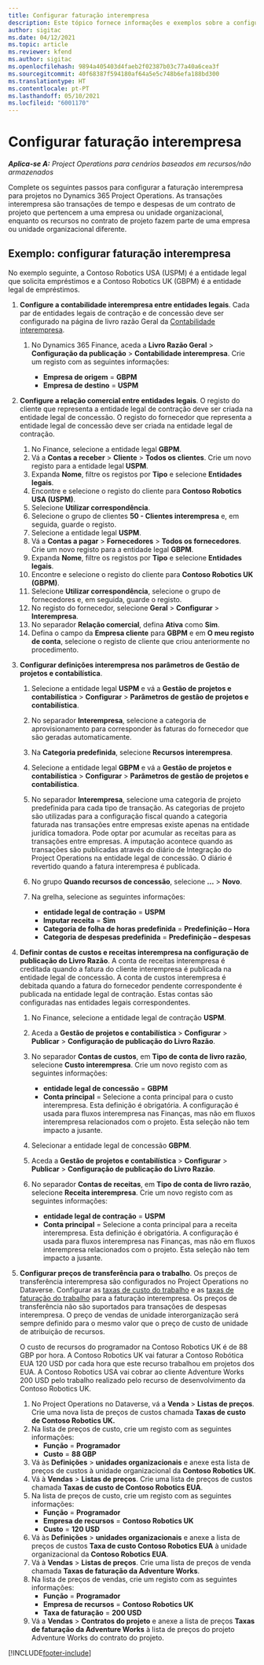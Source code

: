 ```yaml
---
title: Configurar faturação interempresa
description: Este tópico fornece informações e exemplos sobre a configuração da faturação interempresa para projetos.
author: sigitac
ms.date: 04/12/2021
ms.topic: article
ms.reviewer: kfend
ms.author: sigitac
ms.openlocfilehash: 9894a405403d4faeb2f02387b03c77a40a6cea3f
ms.sourcegitcommit: 40f68387f594180af64a5e5c748b6efa188bd300
ms.translationtype: HT
ms.contentlocale: pt-PT
ms.lasthandoff: 05/10/2021
ms.locfileid: "6001170"
---
```

# <a name="configure-intercompany-invoicing"></a>Configurar faturação interempresa

_**Aplica-se A:** Project Operations para cenários baseados em recursos/não armazenados_

Complete os seguintes passos para configurar a faturação interempresa para projetos no Dynamics 365 Project Operations. As transações interempresa são transações de tempo e despesas de um contrato de projeto que pertencem a uma empresa ou unidade organizacional, enquanto os recursos no contrato de projeto fazem parte de uma empresa ou unidade organizacional diferente.

## <a name="example-configure-intercompany-invoicing"></a>Exemplo: configurar faturação interempresa

No exemplo seguinte, a Contoso Robotics USA (USPM) é a entidade legal que solicita empréstimos e a Contoso Robotics UK (GBPM) é a entidade legal de empréstimos. 

1. **Configure a contabilidade interempresa entre entidades legais**. Cada par de entidades legais de contração e de concessão deve ser configurado na página de livro razão Geral da [Contabilidade interempresa](/dynamics365/finance/general-ledger/intercompany-accounting-setup).
    
    1. No Dynamics 365 Finance, aceda a **Livro Razão Geral** > **Configuração da publicação** > **Contabilidade interempresa**. Crie um registo com as seguintes informações:

        - **Empresa de origem** = **GBPM**
        - **Empresa de destino** = **USPM**

2. **Configure a relação comercial entre entidades legais**. O registo do cliente que representa a entidade legal de contração deve ser criada na entidade legal de concessão. O registo do fornecedor que representa a entidade legal de concessão deve ser criada na entidade legal de contração.

     1. No Finance, selecione a entidade legal **GBPM**.
     2. Vá a **Contas a receber** > **Cliente** > **Todos os clientes**. Crie um novo registo para a entidade legal **USPM**.
     3. Expanda **Nome**, filtre os registos por **Tipo** e selecione **Entidades legais**. 
     4. Encontre e selecione o registo do cliente para **Contoso Robotics USA (USPM)**.
     5. Selecione **Utilizar correspondência**. 
     6. Selecione o grupo de clientes **50 - Clientes interempresa** e, em seguida, guarde o registo.
     7. Selecione a entidade legal **USPM**.
     8. Vá a **Contas a pagar** > **Fornecedores** > **Todos os fornecedores**. Crie um novo registo para a entidade legal **GBPM**.
     9. Expanda **Nome**, filtre os registos por **Tipo** e selecione **Entidades legais**. 
     10. Encontre e selecione o registo do cliente para **Contoso Robotics UK (GBPM)**.
     11. Selecione **Utilizar correspondência**, selecione o grupo de fornecedores e, em seguida, guarde o registo.
     12. No registo do fornecedor, selecione **Geral** > **Configurar** > **Interempresa**.
     13. No separador **Relação comercial**, defina **Ativa** como **Sim**.
     14. Defina o campo da **Empresa cliente** para **GBPM** e em **O meu registo de conta**, selecione o registo de cliente que criou anteriormente no procedimento.

3. **Configurar definições interempresa nos parâmetros de Gestão de projetos e contabilística**. 

    1. Selecione a entidade legal **USPM** e vá a **Gestão de projetos e contabilística** > **Configurar** > **Parâmetros de gestão de projetos e contabilística**.
    2. No separador **Interempresa**, selecione a categoria de aprovisionamento para corresponder às faturas do fornecedor que são geradas automaticamente.
    3. Na **Categoria predefinida**, selecione **Recursos interempresa**.
    4. Selecione a entidade legal **GBPM** e vá a **Gestão de projetos e contabilística** > **Configurar** > **Parâmetros de gestão de projetos e contabilística**.
    5. No separador **Interempresa**, selecione uma categoria de projeto predefinida para cada tipo de transação. As categorias de projeto são utilizadas para a configuração fiscal quando a categoria faturada nas transações entre empresas existe apenas na entidade jurídica tomadora. Pode optar por acumular as receitas para as transações entre empresas. A imputação acontece quando as transações são publicadas através do diário de Integração do Project Operations na entidade legal de concessão. O diário é revertido quando a fatura interempresa é publicada.
    6. No grupo **Quando recursos de concessão**, selecione **...** > **Novo**. 
    7. Na grelha, selecione as seguintes informações:

          - **entidade legal de contração** = **USPM**
          - **Imputar receita** = **Sim**
          - **Categoria de folha de horas predefinida** = **Predefinição – Hora**
          - **Categoria de despesas predefinida** = **Predefinição – despesas**

4. **Definir contas de custos e receitas interempresa na configuração de publicação do Livro Razão**. A conta de receitas interempresa é creditada quando a fatura do cliente interempresa é publicada na entidade legal de concessão. A conta de custos interempresa é debitada quando a fatura do fornecedor pendente correspondente é publicada na entidade legal de contração. Estas contas são configuradas nas entidades legais correspondentes. 
      
     1. No Finance, selecione a entidade legal de contração **USPM**. 
     2. Aceda a **Gestão de projetos e contabilística** > **Configurar** > **Publicar** > **Configuração de publicação do Livro Razão**. 
     3. No separador **Contas de custos**, em **Tipo de conta de livro razão**, selecione **Custo interempresa**. Crie um novo registo com as seguintes informações:
      
        - **entidade legal de concessão** = **GBPM**
        - **Conta principal** = Selecione a conta principal para o custo interempresa. Esta definição é obrigatória. A configuração é usada para fluxos interempresa nas Finanças, mas não em fluxos interempresa relacionados com o projeto. Esta seleção não tem impacto a jusante. 
        
     4. Selecionar a entidade legal de concessão **GBPM**. 
     5. Aceda a **Gestão de projetos e contabilística** > **Configurar** > **Publicar** > **Configuração de publicação do Livro Razão**. 
     6. No separador **Contas de receitas**, em **Tipo de conta de livro razão**, selecione **Receita interempresa**. Crie um novo registo com as seguintes informações:

        - **entidade legal de contração** = **USPM**
        - **Conta principal** = Selecione a conta principal para a receita interempresa. Esta definição é obrigatória. A configuração é usada para fluxos interempresa nas Finanças, mas não em fluxos interempresa relacionados com o projeto. Esta seleção não tem impacto a jusante. 

5. **Configurar preços de transferência para o trabalho**. Os preços de transferência interempresa são configurados no Project Operations no Dataverse. Configurar as [taxas de custo do trabalho](../pricing-costing/set-up-labor-cost-rate.md#transfer-pricing-and-costs-for-resources-outside-of-your-division-or-legal-entity) e as [taxas de faturação do trabalho](../pricing-costing/set-up-labor-bill-rate.md#transfer-pricing-or-set-up-bill-rates-for-resources-from-other-organizational-units-or-divisions) para a faturação interempresa. Os preços de transferência não são suportados para transações de despesas interempresa. O preço de vendas de unidade interorganização será sempre definido para o mesmo valor que o preço de custo de unidade de atribuição de recursos.

      O custo de recursos do programador na Contoso Robotics UK é de 88 GBP por hora. A Contoso Robotics UK vai faturar a Contoso Robótica EUA 120 USD por cada hora que este recurso trabalhou em projetos dos EUA. A Contoso Robotics USA vai cobrar ao cliente Adventure Works 200 USD pelo trabalho realizado pelo recurso de desenvolvimento da Contoso Robotics UK.

      1. No Project Operations no Dataverse, vá a **Venda** > **Listas de preços**. Crie uma nova lista de preços de custos chamada **Taxas de custo de Contoso Robotics UK.** 
      2. Na lista de preços de custo, crie um registo com as seguintes informações:
         - **Função** = **Programador**
         - **Custo** = **88 GBP**
      3. Vá às **Definições** > **unidades organizacionais** e anexe esta lista de preços de custos à unidade organizacional da **Contoso Robotics UK**.
      4. Vá à **Vendas** > **Listas de preços**. Crie uma lista de preços de custos chamada **Taxas de custo de Contoso Robotics EUA**. 
      5. Na lista de preços de custo, crie um registo com as seguintes informações:
          - **Função** = **Programador**
          - **Empresa de recursos** = **Contoso Robotics UK**
          - **Custo** = **120 USD**
      6. Vá às **Definições** > **unidades organizacionais** e anexe a lista de preços de custos **Taxa de custo Contoso Robotics EUA** à unidade organizacional da **Contoso Robotics EUA**.
      7. Vá à **Vendas** > **Listas de preços**. Crie uma lista de preços de venda chamada **Taxas de faturação da Adventure Works**. 
      8. Na lista de preços de vendas, crie um registo com as seguintes informações:
          - **Função** = **Programador**
          - **Empresa de recursos** = **Contoso Robotics UK**
          - **Taxa de faturação** = **200 USD**
      9. Vá a **Vendas** > **Contratos do projeto** e anexe a lista de preços **Taxas de faturação da Adventure Works** à lista de preços do projeto Adventure Works do contrato do projeto.


[!INCLUDE[footer-include](../includes/footer-banner.md)]
